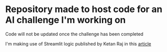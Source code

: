 # Repository made to host code for an AI challenge I'm working on

Code will not be updated once the challenge has been completed

I'm making use of Streamlit logic published by Ketan Raj in this [article](https://medium.com/@ketanraaz/build-your-agent-a-deep-dive-into-google-adk-and-streamlit-integration-cee9d79164e4)